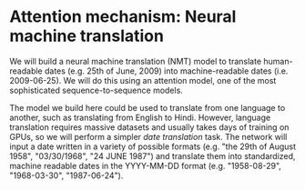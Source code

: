 # Attention mechanism: Neural machine translation
We will build a neural machine translation (NMT) model to translate human-readable dates (e.g. 25th of June, 2009) into machine-readable dates (i.e. 2009-06-25). We will do this using an attention model, one of the most sophisticated sequence-to-sequence models.

The model we build here could be used to translate from one language to another, such as translating from English to Hindi.
However, language translation requires massive datasets and usually takes days of training on GPUs, so we will perform a simpler *date translation* task.
The network will input a date written in a variety of possible formats (e.g. "the 29th of August 1958", "03/30/1968", "24 JUNE 1987")
and translate them into standardized, machine readable dates in the YYYY-MM-DD format (e.g. "1958-08-29", "1968-03-30", "1987-06-24").
